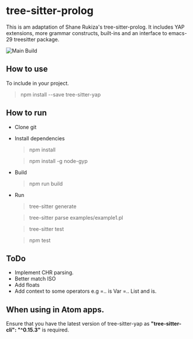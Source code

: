 # tree-sitter-prolog

This is am adaptation of Shane Rukiza's tree-sitter-prolog. It
includes YAP extensions, more grammar constructs, built-ins and an
interface to emacs-29 treesitter package.



![Main Build](https://travis-ci.com/Rukiza/tree-sitter-prolog.svg?branch=main)

## How to use

To include in your project.

> npm install --save tree-sitter-yap

## How to run

* Clone git
* Install dependencies
  > npm install

  > npm install -g node-gyp

* Build
  > npm run build

* Run
  > tree-sitter generate

  > tree-sitter parse examples/example1.pl

  > tree-sitter test

  > npm test

## ToDo

* Implement CHR parsing.
* Better match ISO
* Add floats
* Add context to some operators e.g =.. is Var =.. List and is.

## When using in Atom apps.

Ensure that you have the latest version of tree-sitter-yap as
**"tree-sitter-cli": "^0.15.3"** is required.
